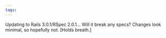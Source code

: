 ```yaml
---
tags: 
---
```


Updating to Rails 3.0.1/RSpec 2.0.1... Will it break any specs? Changes look minimal, so hopefully not. \[Holds breath.\]
